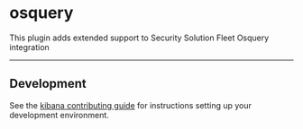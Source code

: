 # osquery

This plugin adds extended support to Security Solution Fleet Osquery integration

---

## Development

See the [kibana contributing guide](https://github.com/elastic/kibana/blob/main/CONTRIBUTING.md) for instructions setting up your development environment.
